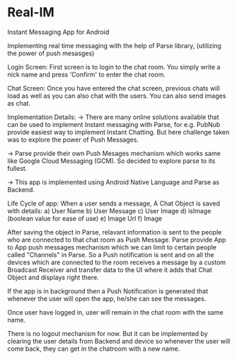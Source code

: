 # Real-IM
Instant Messaging App for Android

Implementing real time messaging with the help of Parse library, (utilizing the power of push mesasges)

Login Screen:
First screen is to login to the chat room. You simply write a nick name and press 'Confirm' to enter the chat room.

Chat Screen:
Once you have entered the chat screen, previous chats will load as well as you can also chat with the users.
You can also send images as chat.

Implementation Details:
-> There are many online solutions available that can be used to implement Instant messaging with Parse, for e.g. PubNub provide easiest way to implement Instant Chatting. But here challenge taken was to explore the power of Push Messages.

-> Parse provide their own Push Mesages mechanism which works same like Google Cloud Messaging (GCM). So decided to explore parse to its fullest.

-> This app is implemented using Android Native Language and Parse as Backend.

Life Cycle of app:
When a user sends a message, A Chat Object is saved with details:
a) User Name
b) User Message
c) User Image
d) isImage (boolean value for ease of use)
e) Image Url
f) Image
	
After saving the object in Parse, relavant information is sent to the people who are connected to that chat room as Push Message. Parse provide App to App push messages mechanism which we can limit to certain people called "Channels" in Parse. So a Push notification is sent and on all the devices which are connected to the room receives a message by a custom Broadcast Receiver and transfer data to the UI where it adds that Chat Object and displays right there.

If the app is in background then a Push Notification is generated that whenever the user will open the app, he/she can see the messages.
	
Once user have logged in, user will remain in the chat room with the same name.

There is no logout mechanism for now. But it can be implemented by clearing the user details from Backend and device so whenever the user will come back, they can get in the chatroom with a new name.

